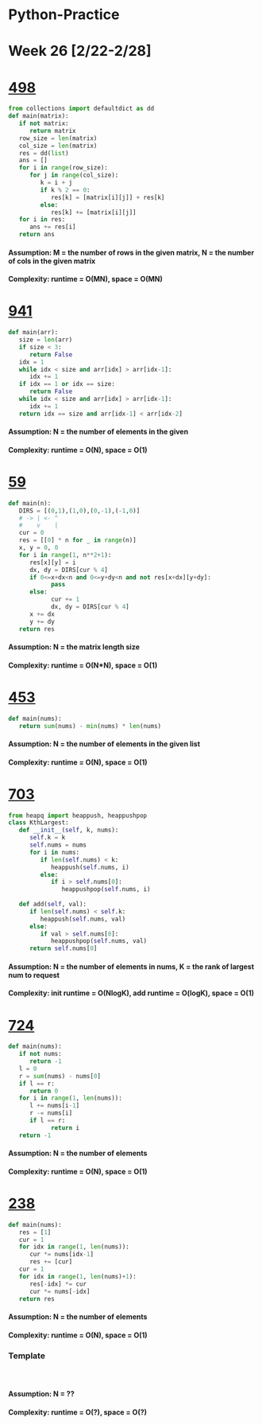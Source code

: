 # Python-Practice

# Week 26 [2/22-2/28]

# [498](https://leetcode.com/problems/diagonal-traverse/)
```python
from collections import defaultdict as dd
def main(matrix):
   if not matrix:
      return matrix
   row_size = len(matrix)
   col_size = len(matrix)
   res = dd(list)
   ans = []
   for i in range(row_size):
      for j in range(col_size):
         k = i + j
         if k % 2 == 0:
            res[k] = [matrix[i][j]] + res[k]
         else:
            res[k] += [matrix[i][j]]
   for i in res:
      ans += res[i]
   return ans
```
#### Assumption: M = the number of rows in the given matrix, N = the number of cols in the given matrix
#### Complexity: runtime = O(MN), space = O(MN)

# [941](https://leetcode.com/problems/valid-mountain-array/)
```python
def main(arr):
   size = len(arr)
   if size < 3:
      return False
   idx = 1
   while idx < size and arr[idx] > arr[idx-1]:
      idx += 1
   if idx == 1 or idx == size:
      return False
   while idx < size and arr[idx] > arr[idx-1]:
      idx += 1
   return idx == size and arr[idx-1] < arr[idx-2]
```
#### Assumption: N = the number of elements in the given
#### Complexity: runtime = O(N), space = O(1)

# [59](https://leetcode.com/problems/spiral-matrix-ii/)
```python
def main(n):
   DIRS = [(0,1),(1,0),(0,-1),(-1,0)]
   # -> | <- ^
   #    v    |
   cur = 0
   res = [[0] * n for _ in range(n)]
   x, y = 0, 0
   for i in range(1, n**2+1):
      res[x][y] = i
      dx, dy = DIRS[cur % 4]
      if 0<=x+dx<n and 0<=y+dy<n and not res[x+dx][y+dy]:
            pass
      else:
            cur += 1
            dx, dy = DIRS[cur % 4]
      x += dx
      y += dy
   return res
```
#### Assumption: N = the matrix length size
#### Complexity: runtime = O(N*N), space = O(1)

# [453](https://leetcode.com/problems/minimum-moves-to-equal-array-elements/)
```python
def main(nums):
   return sum(nums) - min(nums) * len(nums)
```
#### Assumption: N = the number of elements in the given list
#### Complexity: runtime = O(N), space = O(1)

# [703](https://leetcode.com/problems/kth-largest-element-in-a-stream/)
```python
from heapq import heappush, heappushpop
class KthLargest:
   def __init__(self, k, nums):
      self.k = k
      self.nums = nums
      for i in nums:
         if len(self.nums) < k:
            heappush(self.nums, i)
         else:
            if i > self.nums[0]:
               heappushpop(self.nums, i)
   
   def add(self, val):
      if len(self.nums) < self.k:
         heappush(self.nums, val)
      else:
         if val > self.nums[0]:
            heappushpop(self.nums, val)
      return self.nums[0]
```
#### Assumption: N = the number of elements in nums, K = the rank of largest num to request
#### Complexity: init runtime = O(NlogK), add runtime = O(logK), space = O(1)

# [724](https://leetcode.com/problems/find-pivot-index/)
```python
def main(nums):
   if not nums:
      return -1
   l = 0
   r = sum(nums) - nums[0]
   if l == r:
      return 0
   for i in range(1, len(nums)):
      l += nums[i-1]
      r -= nums[i]
      if l == r:
            return i
   return -1
```
#### Assumption: N = the number of elements
#### Complexity: runtime = O(N), space = O(1)

# [238](https://leetcode.com/problems/product-of-array-except-self/)
```python
def main(nums):
   res = [1]
   cur = 1
   for idx in range(1, len(nums)):
      cur *= nums[idx-1]
      res += [cur]
   cur = 1
   for idx in range(1, len(nums)+1):
      res[-idx] *= cur
      cur *= nums[-idx]
   return res
```
#### Assumption: N = the number of elements
#### Complexity: runtime = O(N), space = O(1)

### Template
# []()
```python
```
#### Assumption: N = ??
#### Complexity: runtime = O(?), space = O(?)
